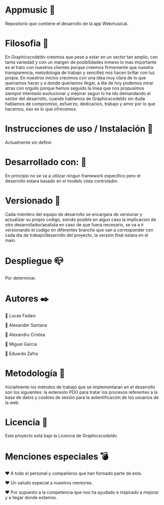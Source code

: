 # Appmusic :musical_note:
Repositorio que contiene el desarrollo de la app Webmusical.
# Filosofia :blue_book:
En Graphicscodeldv creemos que pese a estar en un sector tan amplio, con tanta variedad y con un margen de posibilidades inmeso
lo mas importante es el trato con nuestros clientes porque creemos firmemente que nuestra transparencia, metodologia de trabajo
y sencillez nos hacen brillar con luz propia. En nuestros inicios crecimos con una idea muy clara de lo que queriamos hacer
y a donde queriamos llegar, a dia de hoy podemos mirar atras con orgullo porque hemos seguido la linea que nos propusimos 
siempre intentado evolucionar y mejorar segun lo ha ido demandando el sector del desarrollo, cuando hablamos de Graphicscodeldv
sin duda hablamos de compromiso, esfuerzo, dedicacion, trabajo y amor por lo que hacemos, eso es lo que ofrecemos.
# Instrucciones de uso / Instalación :bookmark_tabs:
Actualmente sin definir.
# Desarrollado con: :low_brightness:
En principio no se va a utilizar ningun framework especifico pero el desarrollo
estara basado en el modelo vista controlador.
# Versionado :file_folder:
Cada miembro del equipo de desarrollo se encargara de versionar y actualizar su propio codigo, 
siendo posible en algun caso la implicacion de otro desarrollador/analista en caso de 
que fuera necesario, se va a ir versionando el codigo en diferentes branchs que van a 
corresponder con cada dia de trabajo/desarrollo del proyecto, la versión final estara 
en el main.
# Despliegue  :mailbox_closed:
Por determinar.
# Autores :black_nib:
:small_blue_diamond: Lucas Fadavi

:small_blue_diamond: Alexander Santana

:small_blue_diamond: Alexandru Cristea

:small_blue_diamond: Miguel Garcia

:small_blue_diamond: Eduardo Zafra

# Metodología  :wrench:
Inicialmente los métodos de trabajo que se implementaran en el desarrollo son los siguientes: 
la extensión PDO para tratar los procesos referentes a la base de datos y cookies de sesión 
para la autentificación de los usuarios de la web.

# Licencia :page_facing_up:
Este proyecto está bajo la Licencia de Graphicscodeldv.
# Menciones especiales :bomb:
:hearts: A todo el personal y compañeros que han formado parte de esto.

:hearts: Un saludo especial a nuestros mentores.

:hearts: Por supuesto a la competencia que nos ha ayudado e inspirado a mejorar y 
a llegar donde estamos.
